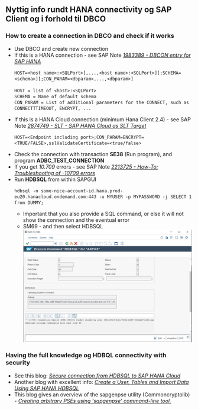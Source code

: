 ## Nyttig info rundt HANA connectivity og SAP Client og i forhold til DBCO

### How to create a connection in DBCO and check if it works

* Use DBCO and create new connection
* If this is a HANA connection - see SAP Note *[1983389 - DBCON entry for SAP HANA](https://launchpad.support.sap.com/#/notes/1983389)*
  ```
  HOST=<host name>:<SQLPort>[,...,<host name>:<SQLPort>][;SCHEMA=<schema>][;CON_PARAM=<dbparam>,...,<dbparam>]

  HOST = list of <host>:<SQLPort>
  SCHEMA = Name of default schema
  CON_PARAM = List of additional parameters for the CONNECT, such as CONNECTTTIMEOUT, ENCRYPT, ...
  ```
* If this is a HANA Cloud connection (minimum Hana Client 2.4) - see SAP Note *[2874749 - SLT - SAP HANA Cloud as SLT Target](https://launchpad.support.sap.com/#/notes/2874749)*
  ```
  HOST=<Endpoint including port>;CON_PARAM=ENCRYPT=<TRUE/FALSE>,sslValidateCertificate=<true/false>
  ```
* Check the connection with transaction **SE38** (Run program), and program **ADBC_TEST_CONNECTION**
* If you get *10.709* errors - see SAP Note *[2213725 - How-To: Troubleshooting of -10709 errors](https://launchpad.support.sap.com/#/notes/2213725)*
* Run **HDBSQL** from within SAPGUI
  ```
  hdbsql -n some-nice-account-id.hana.prod-eu20.hanacloud.ondemand.com:443 -u MYUSER -p MYPASSWORD -j SELECT 1 from DUMMY;
  ```
  * Important that you also provide a SQL command, or else it will not show the connection and the eventual error
  * SM69 - and then select HDBSQL
    ![screenshot](https://github.com/bjornkasin/SAP-HANA-stubs/blob/main/SAPCLIENT/SM69%20output%20.jpg)

### Having the full knowledge og HDBQL connectivity with security

* See this blog: *[Secure connection from HDBSQL to SAP HANA Cloud](https://blogs.sap.com/2020/04/14/secure-connection-from-hdbsql-to-sap-hana-cloud/)*
* Another blog with excellent info: *[Create a User, Tables and Import Data Using SAP HANA HDBSQL](https://developers.sap.com/tutorials/hana-clients-hdbsql.html)*
* This blog gives an overview of the sapgenpse utility (Commoncryptolib) - *[Creating arbitrary PSEs using ‘sapgenpse’ command-line tool.](https://blogs.sap.com/2019/02/15/creating-arbitrary-pses-using-sapgenpse-command-line-tool./)*

